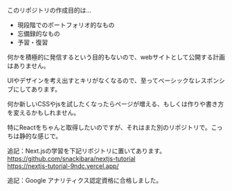 <p>このリポジトリの作成目的は…</p>
<ul class="mb20">
   <li>現段階でのポートフォリオ的なもの</li>
   <li>忘備録的なもの</li>
   <li>予習・復習</li> 
</ul>
<p class="mb10">何かを積極的に発信するという目的もないので、webサイトとして公開する計画はありません。</p>
<p class="mb10">UIやデザインを考え出すとキリがなくなるので、至ってベーシックなレスポンシブにしてあります。</p>
<p class="mb10">何か新しいCSSやjsを試したくなったらページが増える、もしくは作りや書き方を変えるかもしれません。</p>
<p class="mb10">特にReactをちゃんと取得したいのですが、それはまた別のリポジトリで。こっちは静的な感じで。</p>
<p class="mb40">追記：Next.jsの学習を下記リポジトリに置いてあります。<br>
  <a href="https://github.com/snackibara/nextjs-tutorial">https://github.com/snackibara/nextjs-tutorial</a><br>
  <a href="https://nextjs-tutorial-9ndc.vercel.app/">https://nextjs-tutorial-9ndc.vercel.app/</a>
</p>
<p class="mb40">追記：Google アナリティクス認定資格に合格しました。</p>
